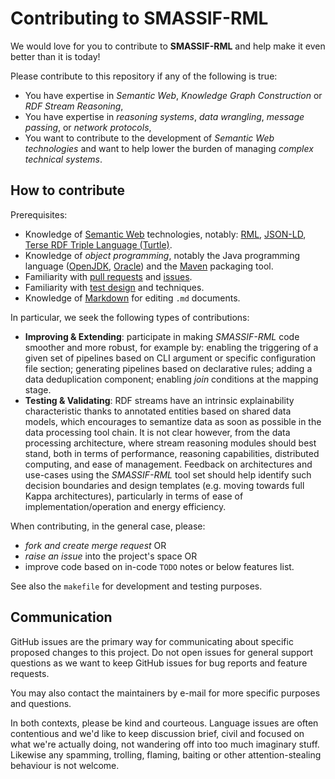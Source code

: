 # Contributing to SMASSIF-RML

We would love for you to contribute to **SMASSIF-RML** and help make it even better than it is today!

Please contribute to this repository if any of the following is true:

- You have expertise in *Semantic Web*, *Knowledge Graph Construction* or *RDF Stream Reasoning*,
- You have expertise in *reasoning systems*, *data wrangling*, *message passing*, or *network protocols*,
- You want to contribute to the development of *Semantic Web technologies* and want to help lower the burden of managing *complex technical systems*.

## How to contribute

Prerequisites:

- Knowledge of [Semantic Web](https://en.wikipedia.org/wiki/Semantic_Web) technologies, notably: [RML](https://rml.io/), [JSON-LD](https://json-ld.org/), [Terse RDF Triple Language (Turtle)](https://en.wikipedia.org/wiki/Turtle_(syntax)).
- Knowledge of *object programming*, notably the Java programming language ([OpenJDK](https://openjdk.org/), [Oracle](https://www.java.com)) and the [Maven](https://maven.apache.org/) packaging tool.
- Familiarity with [pull requests](https://help.github.com/articles/using-pull-requests) and [issues](https://guides.github.com/features/issues/).
- Familiarity with [test design](https://en.wikipedia.org/wiki/Test_design) and techniques.
- Knowledge of [Markdown](https://help.github.com/articles/markdown-basics/) for editing `.md` documents.

In particular, we seek the following types of contributions:

- **Improving & Extending**: participate in making *SMASSIF-RML* code smoother and more robust, for example by:
  enabling the triggering of a given set of pipelines based on CLI argument or specific configuration file section;
  generating pipelines based on declarative rules;
  adding a data deduplication component;
  enabling *join* conditions at the mapping stage.
- **Testing & Validating**: RDF streams have an intrinsic explainability characteristic thanks to annotated entities based on shared data models, which encourages to semantize data as soon as possible in the data processing tool chain.
  It is not clear however, from the data processing architecture, where stream reasoning modules should best stand, both in terms of performance,
  reasoning capabilities, distributed computing, and ease of management. Feedback on architectures and use-cases using the *SMASSIF-RML* tool set should help identify such decision boundaries and design templates (e.g. moving towards full Kappa architectures),
  particularly in terms of ease of implementation/operation and energy efficiency.
  
When contributing, in the general case, please:

* *fork and create merge request* OR
* *raise an issue* into the project's space OR
* improve code based on in-code `TODO` notes or below features list.

See also the `makefile` for development and testing purposes.

## Communication

GitHub issues are the primary way for communicating about specific proposed changes to this project.
Do not open issues for general support questions as we want to keep GitHub issues for bug reports and feature requests.

You may also contact the maintainers by e-mail for more specific purposes and questions.

In both contexts, please be kind and courteous. 
Language issues are often contentious and we'd like to keep discussion brief, civil and focused on what we're actually doing, not wandering off into too much imaginary stuff. 
Likewise any spamming, trolling, flaming, baiting or other attention-stealing behaviour is not welcome.
